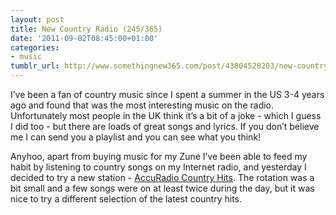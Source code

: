 ```yaml
---
layout: post
title: New Country Radio (245/365)
date: '2011-09-02T08:45:00+01:00'
categories:
- music
tumblr_url: http://www.somethingnew365.com/post/43804528203/new-country-radio-245365
---
```

I’ve been a fan of country music since I spent a summer in the US 3-4 years ago and found that was the most interesting music on the radio. Unfortunately most people in the UK think it’s a bit of a joke - which I guess I did too - but there are loads of great songs and lyrics. If you don’t believe me I can send you a playlist and you can see what you think!

Anyhoo, apart from buying music for my Zune I’ve been able to feed my habit by listening to country songs on my Internet radio, and yesterday I decided to try a new station - [AccuRadio Country Hits](http://www.accuradio.com/country/). The rotation was a bit small and a few songs were on at least twice during the day, but it was nice to try a different selection of the latest country hits.
